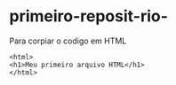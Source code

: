 # primeiro-reposit-rio-

Para corpiar o codigo em HTML
```
<html>
<h1>Meu primeiro arquivo HTML</h1>
</html>
```
